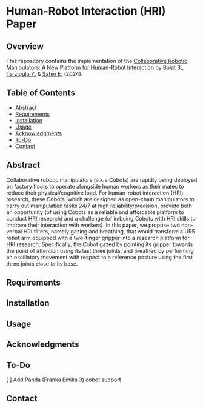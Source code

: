 # Human-Robot Interaction (HRI) Paper

## Overview

This repository contains the implementation of the [Collaborative Robotic Manipulators: A New Platform for Human-Robot Interaction](#) by [Bolat B.](https://burakbolat.github.io), [Terzioglu Y.](https://yunusterzioglu.com/) & [Sahin E.](https://romer.metu.edu.tr/erol/) (2024).

## Table of Contents

- [Abstract](#abstract)
- [Requirements](#requirements)
- [Installation](#installation)
- [Usage](#usage)
- [Acknowledgments](#acknowledgments)
- [To-Do](#to-do)
- [Contact](#contact)

## Abstract
Collaborative robotic manipulators (a.k.a Cobots) are rapidly being deployed on factory floors to operate alongside human workers as their mates to reduce their physical/cognitive load. For human-robot interaction (HRI) research,  these Cobots, which are designed as open-chain manipulators to carry out manipulation tasks 24/7 at high reliability/precision, provide both an opportunity (of using Cobots as a reliable and affordable platform to conduct HRI research) and a challenge (of imbuing Cobots with HRI skills to improve their interaction with workers). In this paper, we propose two non-verbal HRI filters, namely gazing and breathing, that would transform a UR5 robot arm equipped with a two-finger gripper into a research platform for HRI research. Specifically, the Cobot gazed by pointing its gripper towards the point of attention using its last three joints, and breathed by performing an oscillatory movement with respect to a reference posture using the first three joints close to its base.

## Requirements

## Installation

## Usage

## Acknowledgments

## To-Do
[ ] Add Panda (Franka Emika 3) cobot support

## Contact